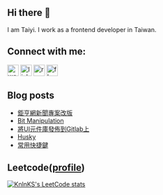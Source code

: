 ## Hi there 👋

I am Taiyi. I work as a frontend developer in Taiwan.

## Connect with me:

<a href="https://moved0311.github.io/" target="_blank"><img alt="website" src="https://cdn-icons-png.flaticon.com/512/220/220208.png" width="26px"/></a>
<a href="https://www.linkedin.com/in/jiang-taiyi-7854ba205/" target="_blank"><img alt="linkedin" src="https://cdn-icons-png.flaticon.com/512/174/174857.png" width="26px"/></a>
<a href="https://moved0311.github.io/resume/" target="_blank"><img alt="resume" src="https://cdn-icons-png.flaticon.com/512/3135/3135692.png" width="26px"/></a>
<a href="https://www.facebook.com/profile.php?id=100000329876068" target="_blank"><img alt="fb" src="https://cdn-icons-png.flaticon.com/512/174/174848.png" width="26px"/></a>

## Blog posts

<!-- BLOG-POST-LIST:START -->
- [鉅亨網新聞專案改版](https://moved0311.github.io/2023-07-07-news-tech-stack/)
- [Bit Manipulation](https://moved0311.github.io/2023-03-17-bit-manipulation/)
- [將UI元件庫發佈到Gitlab上](https://moved0311.github.io/2023-03-02-publish-to-gitlab/)
- [Husky](https://moved0311.github.io/2023-02-03-husky/)
- [常用快捷鍵](https://moved0311.github.io/2023-01-16-Vscode/)
<!-- BLOG-POST-LIST:END -->

## Leetcode([profile](https://leetcode.com/moved0311/))

[![KnlnKS's LeetCode stats](https://leetcode-stats-six.vercel.app/?username=moved0311)](https://github.com/KnlnKS/leetcode-stats)

[website]:  https://www.taiyi.dev/
[resume]: https://moved0311.github.io/resume/
[facebook]: https://www.facebook.com/profile.php?id=100000329876068
[linkedin]: https://www.linkedin.com/in/jiang-taiyi-7854ba205/

<!-- update 20230528 -->
